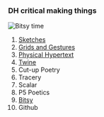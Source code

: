 ### DH critical making things

![Bitsy time](https://kylene888.github.io/DHSI-Critical-Making/recording.gif)

1. [Sketches](https://github.com/kylene888/DHSI-Critical-Making/blob/main/sketches.pdf)
2. [Grids and Gestures](https://github.com/kylene888/DHSI-Critical-Making/blob/main/panels.jpg)
3. [Physical Hypertext](https://kylene888.github.io/DHSI-Critical-Making/notecards.jpg)
4. [Twine](https://kylene888.github.io/DHSI-Critical-Making/twine.html)
5. Cut-up Poetry
6. Tracery
7. Scalar
8. P5 Poetics
9. [Bitsy](https://kylene888.github.io/DHSI-Critical-Making/time_to_go_to_the_library-4.html)
10. Github
